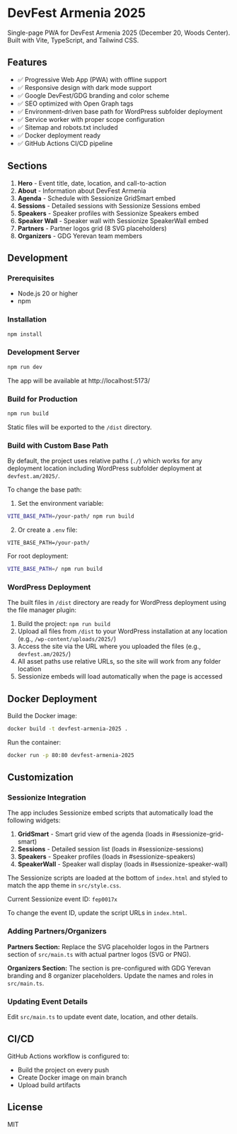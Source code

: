 # DevFest Armenia 2025

Single-page PWA for DevFest Armenia 2025 (December 20, Woods Center). Built with Vite, TypeScript, and Tailwind CSS.

## Features

- ✅ Progressive Web App (PWA) with offline support
- ✅ Responsive design with dark mode support
- ✅ Google DevFest/GDG branding and color scheme
- ✅ SEO optimized with Open Graph tags
- ✅ Environment-driven base path for WordPress subfolder deployment
- ✅ Service worker with proper scope configuration
- ✅ Sitemap and robots.txt included
- ✅ Docker deployment ready
- ✅ GitHub Actions CI/CD pipeline

## Sections

1. **Hero** - Event title, date, location, and call-to-action
2. **About** - Information about DevFest Armenia
3. **Agenda** - Schedule with Sessionize GridSmart embed
4. **Sessions** - Detailed sessions with Sessionize Sessions embed
5. **Speakers** - Speaker profiles with Sessionize Speakers embed
6. **Speaker Wall** - Speaker wall with Sessionize SpeakerWall embed
7. **Partners** - Partner logos grid (8 SVG placeholders)
8. **Organizers** - GDG Yerevan team members

## Development

### Prerequisites

- Node.js 20 or higher
- npm

### Installation

```bash
npm install
```

### Development Server

```bash
npm run dev
```

The app will be available at http://localhost:5173/

### Build for Production

```bash
npm run build
```

Static files will be exported to the `/dist` directory.

### Build with Custom Base Path

By default, the project uses relative paths (`./`) which works for any deployment location including WordPress subfolder deployment at `devfest.am/2025/`.

To change the base path:

1. Set the environment variable:
```bash
VITE_BASE_PATH=/your-path/ npm run build
```

2. Or create a `.env` file:
```env
VITE_BASE_PATH=/your-path/
```

For root deployment:
```bash
VITE_BASE_PATH=/ npm run build
```

### WordPress Deployment

The built files in `/dist` directory are ready for WordPress deployment using the file manager plugin:

1. Build the project: `npm run build`
2. Upload all files from `/dist` to your WordPress installation at any location (e.g., `/wp-content/uploads/2025/`)
3. Access the site via the URL where you uploaded the files (e.g., `devfest.am/2025/`)
4. All asset paths use relative URLs, so the site will work from any folder location
5. Sessionize embeds will load automatically when the page is accessed

## Docker Deployment

Build the Docker image:

```bash
docker build -t devfest-armenia-2025 .
```

Run the container:

```bash
docker run -p 80:80 devfest-armenia-2025
```

## Customization

### Sessionize Integration

The app includes Sessionize embed scripts that automatically load the following widgets:

1. **GridSmart** - Smart grid view of the agenda (loads in #sessionize-grid-smart)
2. **Sessions** - Detailed session list (loads in #sessionize-sessions)
3. **Speakers** - Speaker profiles (loads in #sessionize-speakers)
4. **SpeakerWall** - Speaker wall display (loads in #sessionize-speaker-wall)

The Sessionize scripts are loaded at the bottom of `index.html` and styled to match the app theme in `src/style.css`.

Current Sessionize event ID: `fep0017x`

To change the event ID, update the script URLs in `index.html`.

### Adding Partners/Organizers

**Partners Section:** Replace the SVG placeholder logos in the Partners section of `src/main.ts` with actual partner logos (SVG or PNG).

**Organizers Section:** The section is pre-configured with GDG Yerevan branding and 8 organizer placeholders. Update the names and roles in `src/main.ts`.

### Updating Event Details

Edit `src/main.ts` to update event date, location, and other details.

## CI/CD

GitHub Actions workflow is configured to:
- Build the project on every push
- Create Docker image on main branch
- Upload build artifacts

## License

MIT
